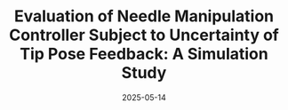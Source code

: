 ---
title: "Evaluation of Needle Manipulation Controller Subject to Uncertainty of Tip Pose Feedback: A Simulation Study"
collection: publications
category: conferences
permalink: /publication/2025_ismr_1
date: 2025-05-14
venue: '2025 International Symposium on Medical Robotics (ISMR)'
paperurl: https://ieeexplore.ieee.org/document/11025973
citation: 'Mei, J., Chang, C., Wang, Y., Leonard, S., and Iordachita, I. (2025). &quot;Evaluation of Needle Manipulation Controller Subject to Uncertainty of Tip Pose Feedback: A Simulation Study.&quot; <i>2025 International Symposium on Medical Robotics (ISMR)</i>.'
---